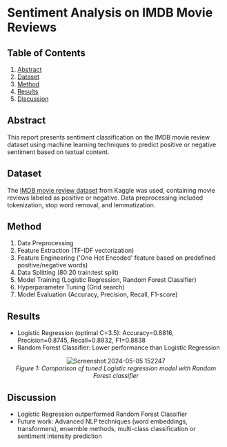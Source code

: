 # Sentiment Analysis on IMDB Movie Reviews

## Table of Contents

1. [Abstract](#abstract)
2. [Dataset](#dataset)
3. [Method](#method)
4. [Results](#results)
5. [Discussion](#discussion)

## Abstract
This report presents sentiment classification on the IMDB movie review dataset using machine learning techniques to predict positive or negative sentiment based on textual content.

## Dataset
The [IMDB movie review dataset](https://www.kaggle.com/datasets/lakshmi25npathi/imdb-dataset-of-50k-movie-reviews) from Kaggle was used, containing movie reviews labeled as positive or negative. Data preprocessing included tokenization, stop word removal, and lemmatization.

## Method
1. Data Preprocessing
2. Feature Extraction (TF-IDF vectorization)
3. Feature Engineering ('One Hot Encoded' feature based on predefined positive/negative words)
4. Data Splitting (80:20 train:test split)
5. Model Training (Logistic Regression, Random Forest Classifier)
6. Hyperparameter Tuning (Grid search)
7. Model Evaluation (Accuracy, Precision, Recall, F1-score)

## Results
- Logistic Regression (optimal C=3.5): Accuracy=0.8816, Precision=0.8745, Recall=0.8932, F1=0.8838
- Random Forest Classifier: Lower performance than Logistic Regression
<p align="center">
  <img src="https://github.com/AaranP/IMDB_Review_Sentiment/assets/66931430/a57f2a72-0b92-4987-8f41-0bbf9856dcd0" alt="Screenshot 2024-05-05 152247"><br>
  <em>Figure 1: Comparison of tuned Logistic regression model with Random Forest classifier</em>
</p>


## Discussion
- Logistic Regression outperformed Random Forest Classifier
- Future work: Advanced NLP techniques (word embeddings, transformers), ensemble methods, multi-class classification or sentiment intensity prediction

